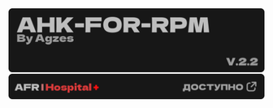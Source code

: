 <img src="https://github.com/Agzes/AHK-FOR-RPM/blob/main/!ReadMe/Header.png" alt="image" width="1000">
<img src="https://github.com/Agzes/AHK-FOR-RPM/blob/main/!ReadMe/Hospital.png" alt="image" width="1000">
